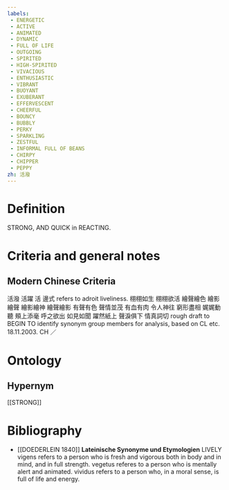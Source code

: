 ```yaml
---
labels: 
 - ENERGETIC
 - ACTIVE
 - ANIMATED
 - DYNAMIC
 - FULL OF LIFE
 - OUTGOING
 - SPIRITED
 - HIGH-SPIRITED
 - VIVACIOUS
 - ENTHUSIASTIC
 - VIBRANT
 - BUOYANT
 - EXUBERANT
 - EFFERVESCENT
 - CHEERFUL
 - BOUNCY
 - BUBBLY
 - PERKY
 - SPARKLING
 - ZESTFUL
 - INFORMAL FULL OF BEANS
 - CHIRPY
 - CHIPPER
 - PEPPY
zh: 活潑
---
```


# Definition
STRONG, AND QUICK in REACTING.
# Criteria and general notes
## Modern Chinese Criteria
活潑
活躍
活
邊式 refers to adroit liveliness.
栩栩如生
栩栩欲活
繪聲繪色
繪影繪聲
繪影繪神
繪聲繪影
有聲有色
聲情並茂
有血有肉
令人神往
窮形盡相
娓娓動聽
頰上添毫
呼之欲出
如見如聞
躍然紙上
聲淚俱下
情真詞切
rough draft to BEGIN TO identify synonym group members for analysis, based on CL etc. 18.11.2003. CH ／
# Ontology

## Hypernym
[[STRONG]]
# Bibliography
- [[DOEDERLEIN 1840]]
**Lateinische Synonyme und Etymologien** 
LIVELY
vigens refers to a person who is fresh and vigorous both in body and in mind, and in full strength.
vegetus referes to a person who is mentally alert and animated.
vividus refers to a person who, in a moral sense, is full of life and energy.